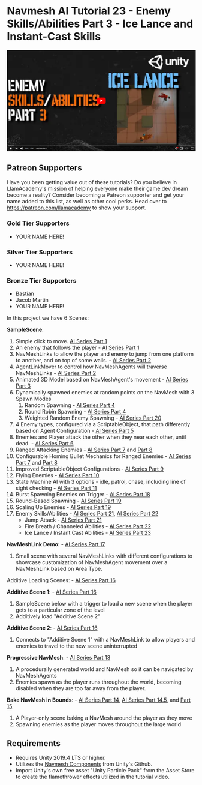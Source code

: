 # Navmesh AI Tutorial 23 - Enemy Skills/Abilities Part 3 - Ice Lance and Instant-Cast Skills

[![Youtube Tutorial](./Video%20Screenshot.png)](https://www.youtube.com/watch?v=)

## Patreon Supporters
Have you been getting value out of these tutorials? Do you believe in LlamAcademy's mission of helping everyone make their game dev dream become a reality? Consider becoming a Patreon supporter and get your name added to this list, as well as other cool perks.
Head over to https://patreon.com/llamacademy to show your support.

### Gold Tier Supporters
* YOUR NAME HERE!

### Silver Tier Supporters
* YOUR NAME HERE!

### Bronze Tier Supporters
* Bastian
* Jacob Martin
* YOUR NAME HERE!

In this project we have 6 Scenes:

**SampleScene**:
1. Simple click to move. [AI Series Part 1](https://youtube.com/watch?v=aHFSDcEQuzQ)
2. An enemy that follows the player - [AI Series Part 1](https://youtube.com/watch?v=aHFSDcEQuzQ)
3. NavMeshLinks to allow the player and enemy to jump from one platform to another, and on top of some walls. - [AI Series Part 2](https://youtube.com/watch?v=dpJUc_BpChw)
4. AgentLinkMover to control how NavMeshAgents will traverse NavMeshLinks - [AI Series Part 2](https://youtube.com/watch?v=dpJUc_BpChw)
5. Animated 3D Model based on NavMeshAgent's movement - [AI Series Part 3](https://youtube.com/watch?v=wLZPM46zgUo)
6. Dynamically spawned enemies at random points on the NavMesh with 3 Spawn Modes
   1. Random Spawning - [AI Series Part 4](https://youtube.com/watch?v=5uO0dXYbL-s)
   2. Round Robin Spawning - [AI Series Part 4](https://youtube.com/watch?v=5uO0dXYbL-s) 
   3. Weighted Random Enemy Spawning - [AI Series Part 20](https://www.youtube.com/watch?v=FCksj9ofUgI)
7. 4 Enemy types, configured via a ScriptableObject, that path differently based on Agent Configuration - [AI Series Part 5](https://youtube.com/watch?v=PoglGJoDcZg)
8. Enemies and Player attack the other when they near each other, until dead. - [AI Series Part 6](https://youtube.com/watch?v=Aee01YxQIsw)
9. Ranged Attacking Enemies - [AI Series Part 7](https://youtube.com/watch?v=QzitQSLhfG0) and [Part 8](https://youtube.com/watch?v=Aee01YxQIsw)
10. Configurable Homing Bullet Mechanics for Ranged Enemies - [AI Series Part 7](https://youtube.com/watch?v=QzitQSLhfG0) and [Part 8](https://youtube.com/watch?v=Aee01YxQIsw)
11. Improved ScriptableObject Configurations - [AI Series Part 9](https://youtube.com/watch?v=lRdetRvi8FA)
12. Flying Enemies - [AI Series Part 10](https://youtube.com/watch?v=cN837GYgxUI)
13. State Machine AI with 3 options - idle, patrol, chase, including line of sight checking - [AI Series Part 11](https://youtube.com/watch?v=3hXkdARwREo)
14. Burst Spawning Enemies on Trigger - [AI Series Part 18](https://www.youtube.com/watch?v=UWeZ0js8UwE)
15. Round-Based Spawning - [AI Series Part 19](https://www.youtube.com/watch?v=GXh06vFfhew)
16. Scaling Up Enemies - [AI Series Part 19](https://www.youtube.com/watch?v=GXh06vFfhew)
17. Enemy Skills/Abilities - [AI Series Part 21](https://www.youtube.com/watch?v=faNV-hWu07o), [AI Series Part 22](https://www.youtube.com/watch?v=N0MxweZG88o)
    * Jump Attack - [AI Series Part 21](https://www.youtube.com/watch?v=faNV-hWu07o)
    * Fire Breath / Channeled Abilities - [AI Series Part 22](https://www.youtube.com/watch?v=N0MxweZG88o)
    * Ice Lance / Instant Cast Abilities - [AI Series Part 23]()

**NavMeshLink Demo**: - [AI Series Part 17](https://www.youtube.com/watch?v=PD6VFD1a21g)
1. Small scene with several NavMeshLinks with different configurations to showcase customization of NavMeshAgent movement over a NavMeshLink based on Area Type.

Additive Loading Scenes: - [AI Series Part 16](https://www.youtube.com/watch?v=ygr5YyTRsBY)

**Additive Scene 1**: - [AI Series Part 16](https://www.youtube.com/watch?v=ygr5YyTRsBY)
1. SampleScene below with a trigger to load a new scene when the player gets to a particular zone of the level
2. Additively load "Additive Scene 2"

**Additive Scene 2**: - [AI Series Part 16](https://www.youtube.com/watch?v=ygr5YyTRsBY)
1. Connects to "Additive Scene 1" with a NavMeshLink to allow players and enemies to travel to the new scene uninterrupted

**Progressive NavMesh**: - [AI Series Part 13](https://youtube.com/watch?v=QPv_V4TCi8o)
1. A procedurally generated world and NavMesh so it can be navigated by NavMeshAgents
2. Enemies spawn as the player runs throughout the world, becoming disabled when they are too far away from the player.

**Bake NavMesh in Bounds**: - [AI Series Part 14](https://youtube.com/watch?v=RuoK7w1OIT0), [AI Series Part 14.5](https://youtube.com/watch?v=bCC5pqNT000), and [Part 15](https://youtube.com/watch?v=0V99OBWmCHk)
1. A Player-only scene baking a NavMesh around the player as they move
2. Spawning enemies as the player moves throughout the large world

## Requirements
* Requires Unity 2019.4 LTS or higher. 
* Utilizes the [Navmesh Components](https://github.com/Unity-Technologies/NavMeshComponents) from Unity's Github.
* Import Unity's own free asset "Unity Particle Pack" from the Asset Store to create the flamethrower effects utilized in the tutorial video.